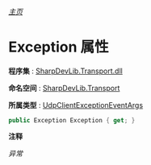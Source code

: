 ###### [主页](./Index.md "主页")

# Exception 属性

**程序集** : [SharpDevLib.Transport.dll](./SharpDevLib.Transport.assembly.md "SharpDevLib.Transport.dll")

**命名空间** : [SharpDevLib.Transport](./SharpDevLib.Transport.namespace.md "SharpDevLib.Transport")

**所属类型** : [UdpClientExceptionEventArgs](./SharpDevLib.Transport.UdpClientExceptionEventArgs.md "UdpClientExceptionEventArgs")

``` csharp
public Exception Exception { get; }
```

**注释**

*异常*



